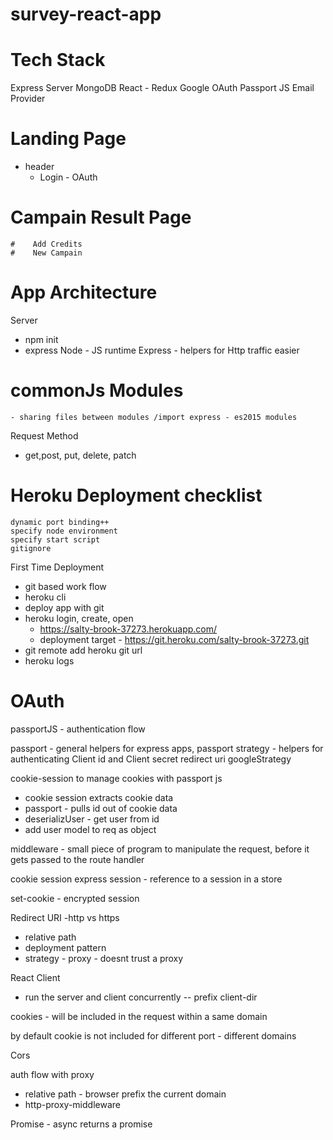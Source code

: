 # survey-react-app

# Tech Stack

Express Server
MongoDB
React - Redux
Google OAuth 
Passport JS
Email Provider

# Landing Page 
  - header
    - Login -  OAuth

# Campain Result Page
    #    Add Credits
    #    New Campain

# App Architecture

Server 
 - npm init 
 - express
Node - JS runtime
Express - helpers for Http traffic easier
# commonJs Modules 
    - sharing files between modules /import express - es2015 modules

Request Method 
 - get,post, put, delete, patch
  
# Heroku Deployment checklist
    dynamic port binding++
    specify node environment   
    specify start script
    gitignore
First Time Deployment
- git based work flow
- heroku cli
- deploy app with git
- heroku login, create, open 
  - https://salty-brook-37273.herokuapp.com/ 
  - deployment target -  https://git.heroku.com/salty-brook-37273.git
- git remote add heroku git url
- heroku logs
# OAuth
 passportJS - authentication flow

passport - general helpers for express apps, 
passport strategy - helpers for authenticating
Client id and Client secret
redirect uri
googleStrategy

cookie-session to manage cookies with passport js

- cookie session extracts cookie data 
- passport - pulls id out of cookie data
- deserializUser - get user from id
- add user model to req as object

middleware - small piece of program to manipulate the request, before it gets passed to the route handler

cookie session
express session  - reference to a session in a store 

set-cookie  - encrypted session


Redirect URI -http vs https
- relative path 
- deployment pattern
- strategy - proxy - doesnt trust a proxy

React Client 

- run the server and client concurrently -- prefix client-dir

cookies - will be included in the request within a same domain

by default cookie is not included for different port - different domains

Cors


auth flow with proxy

- relative path - browser prefix the current domain
- http-proxy-middleware

Promise  - async returns a promise